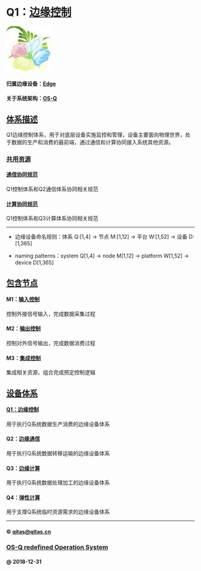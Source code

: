﻿# Q1：[边缘控制](https://github.com/OS-Q/Q1) 

[![sites](OS-Q/OS-Q.png)](http://www.OS-Q.com)

#### 归属边缘设备：[Edge](https://github.com/OS-Q/Edge-Q)

#### 关于系统架构：[OS-Q](https://github.com/OS-Q/OS-Q)

## [体系描述](https://github.com/OS-Q/Q1/wiki) 

Q1边缘控制体系，用于对底层设备实施监控和管理，设备主要面向物理世界，处于数据的生产和消费的最前端，通过通信和计算协同接入系统其他资源。

### [共用资源](https://github.com/OS-Q/Q1/wiki)

#### [通信协同规范](Q2/)

Q1控制体系和Q2通信体系协同相关规范

#### [计算协同规范](Q3/)

Q1控制体系和Q3计算体系协同相关规范

---

- 边缘设备命名规则：体系 Q:[1,4] -> 节点 M:[1,12] -> 平台 W:[1,52] -> 设备 D:[1,365]

- naming patterns：system Q[1,4] -> node M[1,12] -> platform W[1,52] -> device D[1,365]

## [包含节点](https://github.com/OS-Q/Q1/wiki/) 

#### M1：[输入控制](https://github.com/OS-Q/M1)

控制外接信号输入，完成数据采集过程

#### M2：[输出控制](https://github.com/OS-Q/M2)

控制对外信号输出，完成数据消费过程

#### M3：[集成控制](https://github.com/OS-Q/M3)

集成相关资源，组合完成预定控制逻辑

## [设备体系](https://github.com/OS-Q/Edge-Q/wiki/)

#### [Q1：边缘控制](https://github.com/OS-Q/Q1) 

用于执行Q系统数据生产消费的边缘设备体系

#### Q2：[边缘通信](https://github.com/OS-Q/Q2)

用于执行Q系统数据转移运输的边缘设备体系

#### Q3：[边缘计算](https://github.com/OS-Q/Q3)

用于执行Q系统数据处理加工的边缘设备体系

#### Q4：[弹性计算](https://github.com/OS-Q/Q4)

用于支撑Q系统临时资源需求的边缘设备体系

---

####  © qitas@qitas.cn
###  [OS-Q redefined Operation System](http://www.OS-Q.com)
####  @ 2018-12-31
